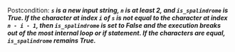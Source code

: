 Postcondition: ***`s` is a new input string, `n` is at least 2, and `is_spalindrome` is True. If the character at index `i` of `s` is not equal to the character at index `n - i - 1`, then `is_spalindrome` is set to False and the execution breaks out of the most internal loop or if statement. If the characters are equal, `is_spalindrome` remains True.***